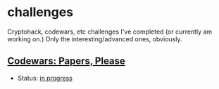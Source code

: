# challenges
Cryptohack, codewars, etc challenges I've completed (or currently am working on.) Only the interesting/advanced ones, obviously.

## [Codewars: Papers, Please](https://www.codewars.com/kata/59d582cafbdd0b7ef90000a0)
- Status: [in progress](https://github.com/skelly37/challenges/blob/main/codewars/papers-please.py)
